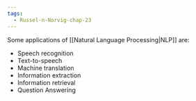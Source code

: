 ```yaml
---
tags:
  - Russel-n-Norvig-chap-23
---
```

Some applications of [[Natural Language Processing|NLP]] are:
- Speech recognition
- Text-to-speech
- Machine translation
- Information extraction
- Information retrieval
- Question Answering
